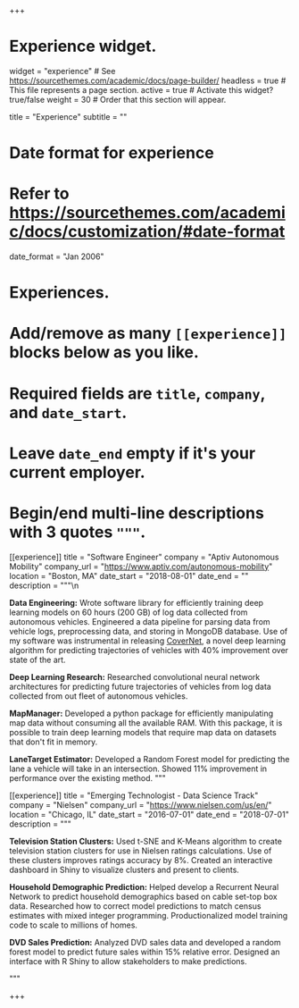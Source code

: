 +++
# Experience widget.
widget = "experience"  # See https://sourcethemes.com/academic/docs/page-builder/
headless = true  # This file represents a page section.
active = true  # Activate this widget? true/false
weight = 30  # Order that this section will appear.

title = "Experience"
subtitle = ""

# Date format for experience
#   Refer to https://sourcethemes.com/academic/docs/customization/#date-format
date_format = "Jan 2006"

# Experiences.
#   Add/remove as many `[[experience]]` blocks below as you like.
#   Required fields are `title`, `company`, and `date_start`.
#   Leave `date_end` empty if it's your current employer.
#   Begin/end multi-line descriptions with 3 quotes `"""`.
[[experience]]
  title = "Software Engineer"
  company = "Aptiv Autonomous Mobility"
  company_url = "https://www.aptiv.com/autonomous-mobility"
  location = "Boston, MA"
  date_start = "2018-08-01"
  date_end = ""
  description = """\n

  **Data Engineering:** Wrote software library for efficiently training deep learning models on 60 hours (200 GB) of log data collected from autonomous vehicles. Engineered a data pipeline for parsing data from vehicle logs, preprocessing data, and storing in MongoDB database. Use of my software was instrumental in releasing [CoverNet](https://arxiv.org/pdf/1911.10298.pdf), a novel deep learning algorithm for predicting trajectories of vehicles with 40% improvement over state of the art.
  
  **Deep Learning Research:** Researched convolutional neural network architectures for predicting future trajectories of vehicles from log data collected from out fleet of autonomous vehicles.
  
  **MapManager:** Developed a python package for efficiently manipulating map data without consuming all the available RAM. With this package, it is possible to train deep learning models that require map data on datasets that don't fit in memory.

  **LaneTarget Estimator:** Developed a Random Forest model for predicting the lane a vehicle will take in an intersection. Showed 11% improvement in performance over the existing method.
  """

[[experience]]
  title = "Emerging Technologist - Data Science Track"
  company = "Nielsen"
  company_url = "https://www.nielsen.com/us/en/"
  location = "Chicago, IL"
  date_start = "2016-07-01"
  date_end = "2018-07-01"
  description = """

  **Television Station Clusters:** Used t-SNE and K-Means algorithm to create television station clusters for use in Nielsen ratings calculations. Use of these clusters improves ratings accuracy by 8%. Created an interactive dashboard in Shiny to visualize clusters and present to clients.

  **Household Demographic Prediction:** Helped develop a Recurrent Neural Network to predict household demographics based on cable set-top box data. Researched how to correct model predictions to match census estimates with mixed integer programming. Productionalized model training code to scale to millions of homes.

  **DVD Sales Prediction:** Analyzed DVD sales data and developed a random forest model to predict future sales within 15% relative error. Designed an interface with R Shiny to allow stakeholders to make predictions.

  """

+++
